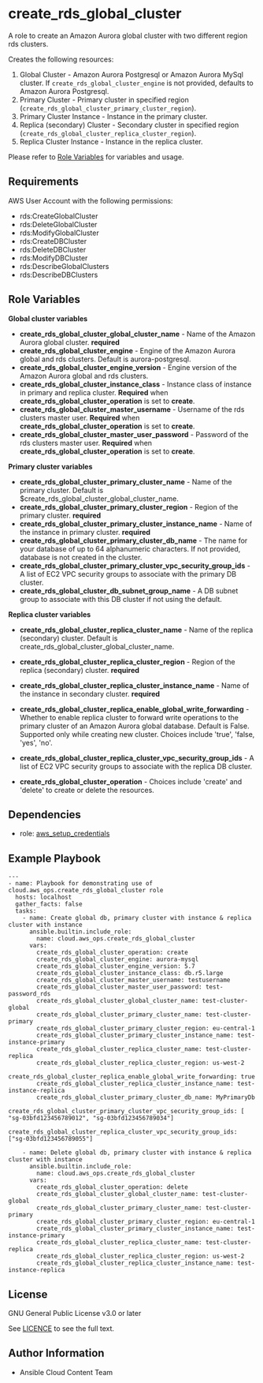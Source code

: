 create_rds_global_cluster
=========

A role to create an Amazon Aurora global cluster with two different region rds clusters.

Creates the following resources:
1. Global Cluster - Amazon Aurora Postgresql or Amazon Aurora MySql cluster. If `create_rds_global_cluster_engine` is not provided, defaults to Amazon Aurora Postgresql.
2. Primary Cluster - Primary cluster in specified region (`create_rds_global_cluster_primary_cluster_region`).
3. Primary Cluster Instance - Instance in the primary cluster.
4. Replica (secondary) Cluster - Secondary cluster in specified region (`create_rds_global_cluster_replica_cluster_region`).
5. Replica Cluster Instance - Instance in the replica cluster.

Please refer to [Role Variables](#role-variables) for variables and usage.

Requirements
------------

AWS User Account with the following permissions:

* rds:CreateGlobalCluster
* rds:DeleteGlobalCluster
* rds:ModifyGlobalCluster
* rds:CreateDBCluster
* rds:DeleteDBCluster
* rds:ModifyDBCluster
* rds:DescribeGlobalClusters
* rds:DescribeDBClusters

Role Variables
--------------
**Global cluster variables**
- **create_rds_global_cluster_global_cluster_name** - Name of the Amazon Aurora global cluster. **required**
- **create_rds_global_cluster_engine** - Engine of the Amazon Aurora global and rds clusters. Default is aurora-postgresql.
- **create_rds_global_cluster_engine_version** - Engine version of the Amazon Aurora global and rds clusters.
- **create_rds_global_cluster_instance_class** - Instance class of instance in primary and replica cluster. **Required** when __create_rds_global_cluster_operation__ is set to __create__.
- **create_rds_global_cluster_master_username** - Username of the rds clusters master user. **Required** when __create_rds_global_cluster_operation__ is set to __create__.
- **create_rds_global_cluster_master_user_password** - Password of the rds clusters master user. **Required** when __create_rds_global_cluster_operation__ is set to __create__.

**Primary cluster variables**
- **create_rds_global_cluster_primary_cluster_name** - Name of the primary cluster. Default is $create_rds_global_cluster_global_cluster_name.
- **create_rds_global_cluster_primary_cluster_region** - Region of the primary cluster. **required**
- **create_rds_global_cluster_primary_cluster_instance_name** - Name of the instance in primary cluster. **required**
- **create_rds_global_cluster_primary_cluster_db_name** - The name for your database of up to 64 alphanumeric characters. If not provided, database is not created in the cluster.
- **create_rds_global_cluster_primary_cluster_vpc_security_group_ids** - A list of EC2 VPC security groups to associate with the primary DB cluster.
- **create_rds_global_cluster_db_subnet_group_name** - A DB subnet group to associate with this DB cluster if not using the default.

**Replica cluster variables**
- **create_rds_global_cluster_replica_cluster_name** - Name of the replica (secondary) cluster. Default is create_rds_global_cluster_global_cluster_name.
- **create_rds_global_cluster_replica_cluster_region** - Region of the replica (secondary) cluster. **required**
- **create_rds_global_cluster_replica_cluster_instance_name** - Name of the instance in secondary cluster. **required**
- **create_rds_global_cluster_replica_enable_global_write_forwarding** - Whether to enable replica cluster to forward write operations to the primary cluster of an Amazon Aurora global database. Default is False. Supported only while creating new cluster. Choices include 'true', 'false, 'yes', 'no'.
- **create_rds_global_cluster_replica_cluster_vpc_security_group_ids** -  A list of EC2 VPC security groups to associate with the replica DB cluster.

- **create_rds_global_cluster_operation** - Choices include 'create' and 'delete' to create or delete the resources.

Dependencies
------------

- role: [aws_setup_credentials](../aws_setup_credentials/README.md)

Example Playbook
----------------
```
---
- name: Playbook for demonstrating use of cloud.aws_ops.create_rds_global_cluster role
  hosts: localhost
  gather_facts: false
  tasks:
    - name: Create global db, primary cluster with instance & replica cluster with instance
      ansible.builtin.include_role:
        name: cloud.aws_ops.create_rds_global_cluster
      vars:
        create_rds_global_cluster_operation: create
        create_rds_global_cluster_engine: aurora-mysql
        create_rds_global_cluster_engine_version: 5.7
        create_rds_global_cluster_instance_class: db.r5.large
        create_rds_global_cluster_master_username: testusername
        create_rds_global_cluster_master_user_password: test-password_rds
        create_rds_global_cluster_global_cluster_name: test-cluster-global
        create_rds_global_cluster_primary_cluster_name: test-cluster-primary
        create_rds_global_cluster_primary_cluster_region: eu-central-1
        create_rds_global_cluster_primary_cluster_instance_name: test-instance-primary
        create_rds_global_cluster_replica_cluster_name: test-cluster-replica
        create_rds_global_cluster_replica_cluster_region: us-west-2
        create_rds_global_cluster_replica_enable_global_write_forwarding: true
        create_rds_global_cluster_replica_cluster_instance_name: test-instance-replica
        create_rds_global_cluster_primary_cluster_db_name: MyPrimaryDb
        create_rds_global_cluster_primary_cluster_vpc_security_group_ids: [ "sg-03bfd123456789012", "sg-03bfd123456789034"]
        create_rds_global_cluster_replica_cluster_vpc_security_group_ids: ["sg-03bfd123456789055"]

    - name: Delete global db, primary cluster with instance & replica cluster with instance
      ansible.builtin.include_role:
        name: cloud.aws_ops.create_rds_global_cluster
      vars:
        create_rds_global_cluster_operation: delete
        create_rds_global_cluster_global_cluster_name: test-cluster-global
        create_rds_global_cluster_primary_cluster_name: test-cluster-primary
        create_rds_global_cluster_primary_cluster_region: eu-central-1
        create_rds_global_cluster_primary_cluster_instance_name: test-instance-primary
        create_rds_global_cluster_replica_cluster_name: test-cluster-replica
        create_rds_global_cluster_replica_cluster_region: us-west-2
        create_rds_global_cluster_replica_cluster_instance_name: test-instance-replica
```

License
-------

GNU General Public License v3.0 or later

See [LICENCE](../../LICENSE) to see the full text.

Author Information
------------------ 

- Ansible Cloud Content Team
